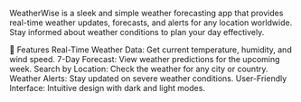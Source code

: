 WeatherWise is a sleek and simple weather forecasting app that provides real-time weather updates, forecasts, and alerts for any location worldwide. Stay informed about weather conditions to plan your day effectively.

🌟 Features
Real-Time Weather Data: Get current temperature, humidity, and wind speed.
7-Day Forecast: View weather predictions for the upcoming week.
Search by Location: Check the weather for any city or country.
Weather Alerts: Stay updated on severe weather conditions.
User-Friendly Interface: Intuitive design with dark and light modes.
